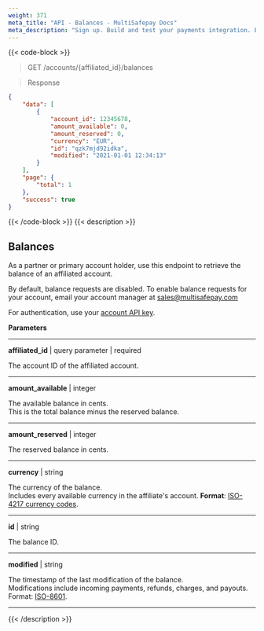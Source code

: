 ```yaml
---
weight: 371
meta_title: "API - Balances - MultiSafepay Docs"
meta_description: "Sign up. Build and test your payments integration. Explore our products and services. Use our API Reference, SDKs, and wrappers. Get support."
---
```


{{< code-block >}}

> GET /accounts/{affiliated_id}/balances

> Response

```json
{
    "data": [
        {
            "account_id": 12345678,
            "amount_available": 0,
            "amount_reserved": 0,
            "currency": "EUR",
            "id": "qzk7mjd92idka",
            "modified": "2021-01-01 12:34:13"
        }
    ],
    "page": {
        "total": 1
    },
    "success": true
}
```

{{< /code-block >}}
{{< description >}}
## Balances

As a partner or primary account holder, use this endpoint to retrieve the balance of an affiliated account. 

By default, balance requests are disabled. To enable balance requests for your account, email your account manager at <sales@multisafepay.com>

For authentication, use your [account API key](/set-up-your-account/site-id-api-key-secure-code/). 

**Parameters**

----------------

**affiliated_id** | query parameter  | required

The account ID of the affiliated account. 

----------------
**amount_available** | integer

The available balance in cents.  
This is the total balance minus the reserved balance. 

----------------
**amount_reserved** | integer

The reserved balance in cents. 

----------------
**currency** | string

The currency of the balance.  
Includes every available currency in the affiliate's account.
**Format**: [ISO-4217 currency codes](https://www.iso.org/iso-4217-currency-codes.html).

----------------
**id** | string

The balance ID. 

----------------
**modified** | string

The timestamp of the last modification of the balance.  
Modifications include incoming payments, refunds, charges, and payouts.  
Format: [ISO-8601](https://en.wikipedia.org/wiki/ISO_8601).

----------------
{{< /description >}}
